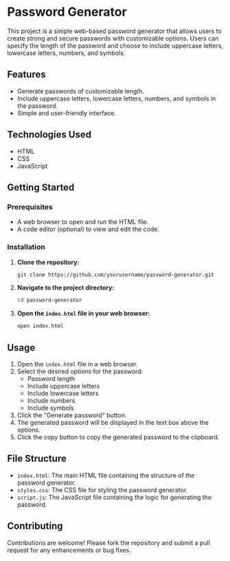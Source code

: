 # Password Generator

This project is a simple web-based password generator that allows users to create strong and secure passwords with customizable options. Users can specify the length of the password and choose to include uppercase letters, lowercase letters, numbers, and symbols.

## Features

- Generate passwords of customizable length.
- Include uppercase letters, lowercase letters, numbers, and symbols in the password.
- Simple and user-friendly interface.

## Technologies Used

- HTML
- CSS
- JavaScript

## Getting Started

### Prerequisites

- A web browser to open and run the HTML file.
- A code editor (optional) to view and edit the code.

### Installation

1. **Clone the repository:**

   ```sh
   git clone https://github.com/yourusername/password-generator.git
   ```

2. **Navigate to the project directory:**

   ```sh
   cd password-generator
   ```

3. **Open the `index.html` file in your web browser:**

   ```sh
   open index.html
   ```

## Usage

1. Open the `index.html` file in a web browser.
2. Select the desired options for the password:
   - Password length
   - Include uppercase letters
   - Include lowercase letters
   - Include numbers
   - Include symbols
3. Click the "Generate password" button.
4. The generated password will be displayed in the text box above the options.
5. Click the copy button to copy the generated password to the clipboard.

## File Structure

- `index.html`: The main HTML file containing the structure of the password generator.
- `styles.css`: The CSS file for styling the password generator.
- `script.js`: The JavaScript file containing the logic for generating the password.

## Contributing

Contributions are welcome! Please fork the repository and submit a pull request for any enhancements or bug fixes.

